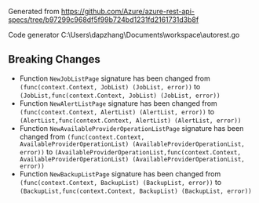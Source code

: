 
Generated from https://github.com/Azure/azure-rest-api-specs/tree/b97299c968df5f99b724bd1231fd2161731d3b8f

Code generator C:\Users\dapzhang\Documents\workspace\autorest.go

## Breaking Changes

- Function `NewJobListPage` signature has been changed from `(func(context.Context, JobList) (JobList, error))` to `(JobList,func(context.Context, JobList) (JobList, error))`
- Function `NewAlertListPage` signature has been changed from `(func(context.Context, AlertList) (AlertList, error))` to `(AlertList,func(context.Context, AlertList) (AlertList, error))`
- Function `NewAvailableProviderOperationListPage` signature has been changed from `(func(context.Context, AvailableProviderOperationList) (AvailableProviderOperationList, error))` to `(AvailableProviderOperationList,func(context.Context, AvailableProviderOperationList) (AvailableProviderOperationList, error))`
- Function `NewBackupListPage` signature has been changed from `(func(context.Context, BackupList) (BackupList, error))` to `(BackupList,func(context.Context, BackupList) (BackupList, error))`

